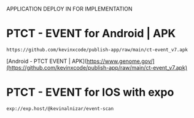  APPLICATION DEPLOY IN FOR IMPLEMENTATION

# PTCT - EVENT for Android | APK
```
https://github.com/kevinxcode/publish-app/raw/main/ct-event_v7.apk
```
[Android - PTCT EVENT | APK](https://www.genome.gov/](https://github.com/kevinxcode/publish-app/raw/main/ct-event_v7.apk)

# PTCT - EVENT for IOS with expo
```
exp://exp.host/@kevinalnizar/event-scan
```

